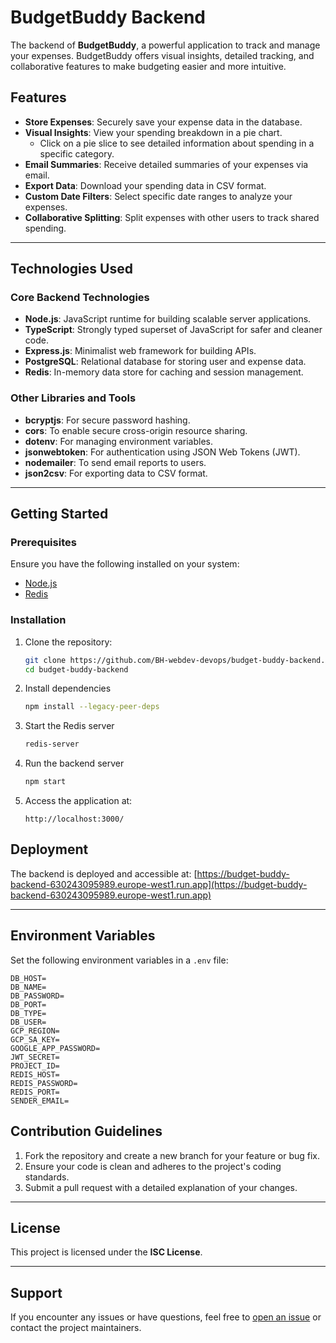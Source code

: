 # BudgetBuddy Backend

The backend of **BudgetBuddy**, a powerful application to track and manage your expenses. BudgetBuddy offers visual insights, detailed tracking, and collaborative features to make budgeting easier and more intuitive.

## Features

- **Store Expenses**: Securely save your expense data in the database.
- **Visual Insights**: View your spending breakdown in a pie chart.
  - Click on a pie slice to see detailed information about spending in a specific category.
- **Email Summaries**: Receive detailed summaries of your expenses via email.
- **Export Data**: Download your spending data in CSV format.
- **Custom Date Filters**: Select specific date ranges to analyze your expenses.
- **Collaborative Splitting**: Split expenses with other users to track shared spending.

---

## Technologies Used

### Core Backend Technologies
- **Node.js**: JavaScript runtime for building scalable server applications.
- **TypeScript**: Strongly typed superset of JavaScript for safer and cleaner code.
- **Express.js**: Minimalist web framework for building APIs.
- **PostgreSQL**: Relational database for storing user and expense data.
- **Redis**: In-memory data store for caching and session management.

### Other Libraries and Tools
- **bcryptjs**: For secure password hashing.
- **cors**: To enable secure cross-origin resource sharing.
- **dotenv**: For managing environment variables.
- **jsonwebtoken**: For authentication using JSON Web Tokens (JWT).
- **nodemailer**: To send email reports to users.
- **json2csv**: For exporting data to CSV format.

---

## Getting Started

### Prerequisites

Ensure you have the following installed on your system:
- [Node.js](https://nodejs.org/)
- [Redis](https://redis.io/)

### Installation

1. Clone the repository:
   ```bash
   git clone https://github.com/BH-webdev-devops/budget-buddy-backend.git
   cd budget-buddy-backend
   ```
2. Install dependencies
    ```bash
    npm install --legacy-peer-deps

    ```

3. Start the Redis server
    ```bash
    redis-server
    ```

4. Run the backend server
    ```bash
    npm start
    ```
5. Access the application at:
    ```ardunio
    http://localhost:3000/
    ```

## Deployment

The backend is deployed and accessible at:
[https://budget-buddy-backend-630243095989.europe-west1.run.app](https://budget-buddy-backend-630243095989.europe-west1.run.app)

---

## Environment Variables

Set the following environment variables in a `.env` file:

```plaintext
DB_HOST=
DB_NAME=
DB_PASSWORD=
DB_PORT=
DB_TYPE=
DB_USER=
GCP_REGION=
GCP_SA_KEY=
GOOGLE_APP_PASSWORD=
JWT_SECRET=
PROJECT_ID=
REDIS_HOST=
REDIS_PASSWORD=
REDIS_PORT=
SENDER_EMAIL=
```

## Contribution Guidelines

1. Fork the repository and create a new branch for your feature or bug fix.
2. Ensure your code is clean and adheres to the project's coding standards.
3. Submit a pull request with a detailed explanation of your changes.

---

## License

This project is licensed under the **ISC License**.

---

## Support

If you encounter any issues or have questions, feel free to [open an issue](https://github.com/BH-webdev-devops/budget-buddy-backend/issues) or contact the project maintainers.


